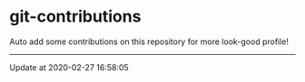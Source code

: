 # git-contributions

Auto add some contributions on this repository for more look-good profile!

---

Update at 2020-02-27 16:58:05
